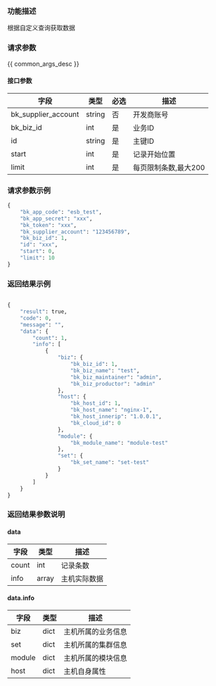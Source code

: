 ### 功能描述

根据自定义查询获取数据

### 请求参数

{{ common_args_desc }}

#### 接口参数

| 字段      |  类型      | 必选   |  描述      |
|-----------|------------|--------|------------|
| bk_supplier_account | string     | 否     | 开发商账号 |
| bk_biz_id |  int     | 是     | 业务ID |
| id        |  string  | 是     | 主键ID |
| start     |  int     | 是     | 记录开始位置 |
| limit     |  int     | 是     | 每页限制条数,最大200 |

### 请求参数示例

```python
{
    "bk_app_code": "esb_test",
    "bk_app_secret": "xxx",
    "bk_token": "xxx",
    "bk_supplier_account": "123456789",
    "bk_biz_id": 1,
    "id": "xxx",
    "start": 0,
    "limit": 10
}
```

### 返回结果示例

```python

{
    "result": true,
    "code": 0,
    "message": "",
    "data": {
        "count": 1,
        "info": [
            {
                "biz": {
                    "bk_biz_id": 1,
                    "bk_biz_name": "test",
                    "bk_biz_maintainer": "admin",
                    "bk_biz_productor": "admin"
                },
                "host": {
                    "bk_host_id": 1,
                    "bk_host_name": "nginx-1",
                    "bk_host_innerip": "1.0.0.1",
                    "bk_cloud_id": 0
                },
                "module": {
                    "bk_module_name": "module-test"
                },
                "set": {
                    "bk_set_name": "set-test"
                }
            }
        ]
    }
}
```

### 返回结果参数说明

#### data

| 字段      | 类型      | 描述      |
|-----------|-----------|-----------|
| count     | int          | 记录条数 |
| info      | array        | 主机实际数据 |

#### data.info

| 字段      | 类型      | 描述      |
|-----------|-----------|-----------|
| biz      | dict       | 主机所属的业务信息 |
| set      | dict       | 主机所属的集群信息 |
| module   | dict       | 主机所属的模块信息 |
| host     | dict       | 主机自身属性 |
